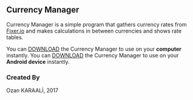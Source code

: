 ## Currency Manager
Currency Manager is a simple program that gathers currency rates from [Fixer.io](http://fixer.io) and makes calculations in between currencies and shows rate tables.

You can [DOWNLOAD](https://github.com/ozankaraali/Currency-Manager/releases/latest) the Currency Manager to use on your **computer** instantly.
You can [DOWNLOAD](https://github.com/ozankaraali/Currency-Manager_android/releases/latest) the Currency Manager to use on your **Android device** instantly.

### Created By
Ozan KARAALİ, 2017

